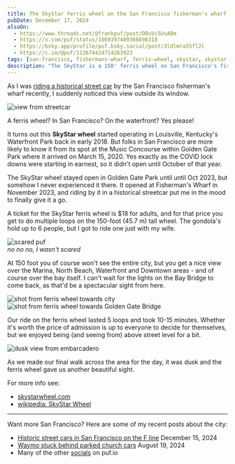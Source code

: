 ```yaml
---
title: The SkyStar ferris wheel on the San Francisco fisherman's wharf
pubDate: December 17, 2024
alsoOn:
  - https://www.threads.net/@frankpuf/post/DDuVc5UsA8m
  - https://x.com/puf/status/1869397409366696318
  - https://bsky.app/profile/puf.bsky.social/post/3ldlmra35fl2l
  - https://c.im/@puf/113674424714263923
tags: [san-francisco, fishermans-wharf, ferris-wheel, skystar, skystar-wheel]
description: "The SkyStar is a 150' ferris wheel on San Francisco's fisherman's wharf. The $18, 10-15 minute ride gives you a nice view over the waterfront area, and of course over the bay from Golden Gate bridge to Bay bridge."
---
```


As I was [riding a historical street car]() by the San Francisco fisherman's wharf recently, I suddenly noticed this view outside its window.

![view from streetcar](https://i.imgur.com/pUs6RTO.png)

A ferris wheel? In San Francisco? On the waterfront? Yes please!

It turns out this **SkyStar wheel** started operating in Louisville, Kentucky's Waterfront Park back in early 2018. But folks in San Francisco are more likely to know it from its spot at the Music Concourse within Golden Gate Park where it arrived on March 15, 2020. Yes exactly as the COVID lock downs were starting in earnest, so it didn't open until October of that year. 

The SkyStar wheel stayed open in Golden Gate Park until until Oct 2023, but somehow I never experienced it there. It opened at Fisherman's Wharf in November 2023, and riding by it in a historical streetcar put me in the mood to finally give it a go.

A ticket for the SkyStar ferris wheel is $18 for adults, and for that price you get to do multiple loops on the 150-foot (45.7 m) tall wheel. The gondola's hold up to 6 people, but I got to ride one just with my wife.

![scared puf](https://i.imgur.com/XRykvec.png)\
*no no no, I wasn't scared*

At 150 foot you of course won't see the entire city, but you get a nice view over the Marina, North Beach, Waterfront and Downtown areas - and of course over the bay itself. I can't wait for the lights on the Bay Bridge to come back, as that'd be a spectacular sight from here.

![shot from ferris wheel towards city](https://i.imgur.com/iMKFPQd.png)
![shot from ferris wheel towards Golden Gate Bridge](https://i.imgur.com/y0nbdLE.png)

Our ride on the ferris wheel lasted 5 loops and took 10-15 minutes. Whether it's worth the price of admission is up to everyone to decide for themselves, but we enjoyed being (and seeing from) above street level for a bit.

![dusk view from embarcadero](https://i.imgur.com/hpsGOsv.png)

As we made our final walk across the area for the day, it was dusk and the ferris wheel gave us another beautiful sight.

For more info see:

* [skystarwheel.com](https://www.skystarwheel.com/)
* [wikipedia: SkyStar Wheel](https://en.wikipedia.org/wiki/SkyStar_Wheel)

---

Want more San Francisco? Here are some of my recent posts about the city:

* [Historic street cars in San Francisco on the F line](/socials/2024-12-15-historic-street-cars-on-the-f-line) December 15, 2024
* [Waymo stuck behind parked church cars](/socials/2024-08-19-waymo-stuck-behind-parked-church-cars) August 19, 2024
* Many of the other [socials](/socials) on puf.io